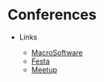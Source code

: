 # Conferences

- Links

  - [MacroSoftware](https://www.imaso.co.kr/)
  - [Festa](https://festa.io/)
  - [Meetup](https://www.meetup.com/ko-KR/)
